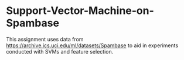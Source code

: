 # Support-Vector-Machine-on-Spambase

This assignment uses data from  https://archive.ics.uci.edu/ml/datasets/Spambase to aid in experiments conducted with SVMs and feature selection.
